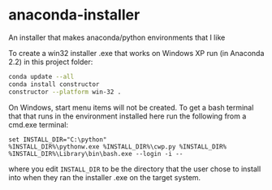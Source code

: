 # anaconda-installer
An installer that makes anaconda/python environments that I like

To create a win32 installer .exe that works on Windows XP run (in Anaconda 2.2) in this project folder:
```bash
conda update --all
conda install constructor
constructor --platform win-32 .
```
On Windows, start menu items will not be created. To get a bash terminal that that runs in the environment installed here run the following from a cmd.exe terminal:
```
set INSTALL_DIR="C:\python"
%INSTALL_DIR%\pythonw.exe %INSTALL_DIR%\cwp.py %INSTALL_DIR% %INSTALL_DIR%\Library\bin\bash.exe --login -i --
```
where you edit `INSTALL_DIR` to be the directory that the user chose to install into when they ran the installer .exe on the target system.
